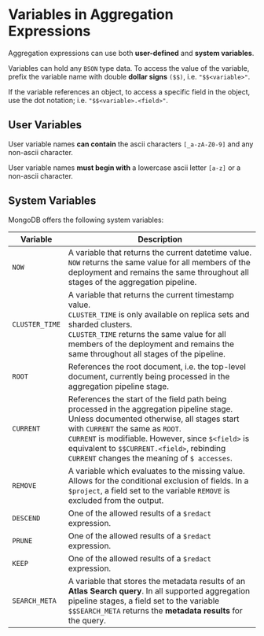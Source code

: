 # Variables in Aggregation Expressions

Aggregation expressions can use both **user-defined** and **system variables**.

Variables can hold any `BSON` type data. To access the value of the variable, prefix the variable name with double **dollar signs** `($$)`, i.e. `"$$<variable>"`.

If the variable references an object, to access a specific field in the object, use the dot notation; i.e. `"$$<variable>.<field>"`.

## User Variables

User variable names **can contain** the ascii characters `[_a-zA-Z0-9]` and any non-ascii character.

User variable names **must begin with** a lowercase ascii letter `[a-z]` or a non-ascii character.

## System Variables

MongoDB offers the following system variables:

| Variable       | Description                                                                                                                                                                                                                                                                                                                     |
| -------------- | ------------------------------------------------------------------------------------------------------------------------------------------------------------------------------------------------------------------------------------------------------------------------------------------------------------------------------- |
| `NOW`          | A variable that returns the current datetime value. <br>`NOW` returns the same value for all members of the deployment and remains the same throughout all stages of the aggregation pipeline.                                                                                                                                  |
| `CLUSTER_TIME` | A variable that returns the current timestamp value.<br>`CLUSTER_TIME` is only available on replica sets and sharded clusters.<br>`CLUSTER_TIME` returns the same value for all members of the deployment and remains the same throughout all stages of the pipeline.                                                           |
| `ROOT`         | References the root document, i.e. the top-level document, currently being processed in the aggregation pipeline stage.                                                                                                                                                                                                         |
| `CURRENT`      | References the start of the field path being processed in the aggregation pipeline stage. Unless documented otherwise, all stages start with `CURRENT` the same as `ROOT`.<br>`CURRENT` is modifiable. However, since `$<field>` is equivalent to `$$CURRENT.<field>`, rebinding `CURRENT` changes the meaning of `$ accesses`. |
| `REMOVE`       | A variable which evaluates to the missing value. Allows for the conditional exclusion of fields. In a `$project`, a field set to the variable `REMOVE` is excluded from the output.                                                                                                                                             |
| `DESCEND`      | One of the allowed results of a `$redact` expression.                                                                                                                                                                                                                                                                           |
| `PRUNE`        | One of the allowed results of a `$redact` expression.                                                                                                                                                                                                                                                                           |
| `KEEP`         | One of the allowed results of a `$redact` expression.                                                                                                                                                                                                                                                                           |
| `SEARCH_META`  | A variable that stores the metadata results of an **Atlas Search query**. In all supported aggregation pipeline stages, a field set to the variable `$$SEARCH_META` returns the **metadata results** for the query.                                                                                                             |
